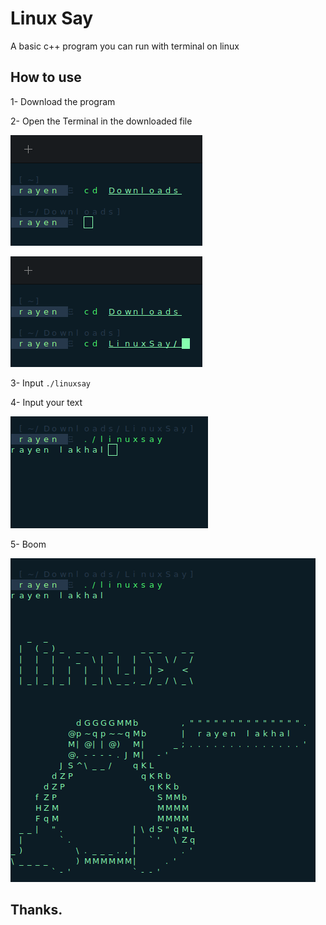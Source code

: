 # Linux Say

A basic c++ program you can run with terminal on linux

## How to use

1- Download the program

2- Open the Terminal in the downloaded file

![Terminal](https://github.com/rayenlakhal/Linuxsay/blob/main/Screenshot%20from%202022-12-29%2016-19-08.png?raw=true)

![Terminal](https://github.com/rayenlakhal/Linuxsay/blob/main/Screenshot%20from%202022-12-29%2016-22-29.png?raw=true)

3- Input `./linuxsay`

4- Input your text

![Terminal](https://github.com/rayenlakhal/Linuxsay/blob/main/Screenshot%20from%202022-12-29%2016-26-07.png?raw=true)

5- Boom

![Terminal](https://github.com/rayenlakhal/Linuxsay/blob/main/Screenshot%20from%202022-12-29%2016-30-41.png?raw=true)

## Thanks.

